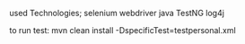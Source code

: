 used Technologies;
selenium webdriver
java
TestNG
log4j

to run test: mvn clean install -DspecificTest=testpersonal.xml
